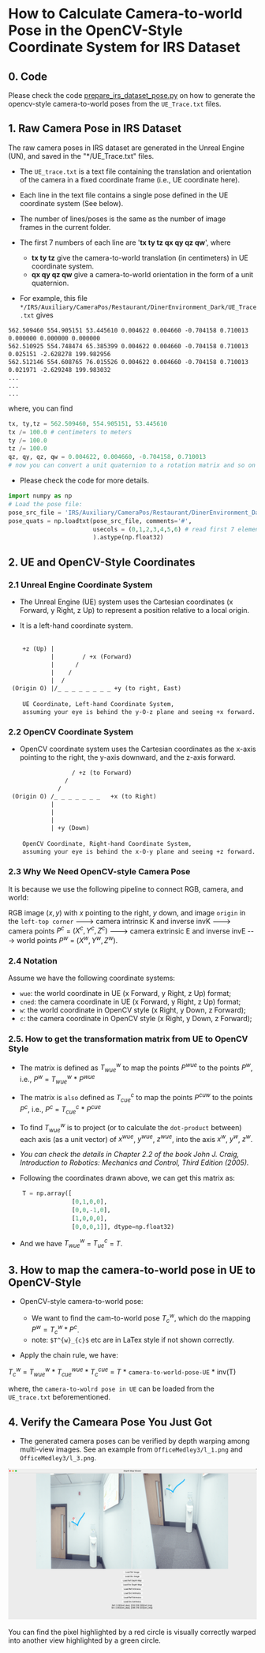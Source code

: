 # How to Calculate Camera-to-world Pose in the OpenCV-Style Coordinate System for IRS Dataset

## 0. Code

Please check the code [prepare_irs_dataset_pose.py](./prepare_irs_dataset_pose.py) on how to generate the opencv-style camera-to-world poses from the `UE_Trace.txt` files.

## 1. Raw Camera Pose in IRS Dataset

The raw camera poses in IRS dataset are generated in the Unreal Engine (UN), and saved in the "*/UE_Trace.txt" files.

- The `UE_trace.txt` is a text file containing the translation and orientation of the camera in a fixed coordinate frame (i.e., UE coordinate here). 

- Each line in the text file contains a single pose defined in the UE coordinate system (See below).

- The number of lines/poses is the same as the number of image frames in the current folder.

- The first 7 numbers of each line are '**tx ty tz qx qy qz qw**', where

  - **tx ty tz** give the camera-to-world translation (in centimeters) in UE coordinate system.
  - **qx qy qz qw** give a camera-to-world orientation in the form of a unit quaternion.


- For example, this file `*/IRS/Auxiliary/CameraPos/Restaurant/DinerEnvironment_Dark/UE_Trace.txt` gives

```plain
562.509460 554.905151 53.445610 0.004622 0.004660 -0.704158 0.710013 0.000000 0.000000 0.000000
562.510925 554.748474 65.385399 0.004622 0.004660 -0.704158 0.710013 0.025151 -2.628278 199.982956
562.512146 554.608765 76.015526 0.004622 0.004660 -0.704158 0.710013 0.021971 -2.629248 199.983032
...
...
...
```

where, you can find

```python
tx, ty,tz = 562.509460, 554.905151, 53.445610
tx /= 100.0 # centimeters to meters
ty /= 100.0
tz /= 100.0
qz, qy, qz, qw = 0.004622, 0.004660, -0.704158, 0.710013
# now you can convert a unit quaternion to a rotation matrix and so on ...
```

- Please check the code for more details.

```python
import numpy as np
# Load the pose file:
pose_src_file = 'IRS/Auxiliary/CameraPos/Restaurant/DinerEnvironment_Dark/UE_Trace.txt'
pose_quats = np.loadtxt(pose_src_file, comments='#', 
                        usecols = (0,1,2,3,4,5,6) # read first 7 elements;
                        ).astype(np.float32)
```

## 2. UE and OpenCV-Style Coordinates

### 2.1 Unreal Engine Coordinate System

- The Unreal Engine (UE) system uses the Cartesian coordinates (x Forward, y Right, z Up) to represent a position relative to a local origin.

- It is a left-hand coordinate system.

```plain

    +z (Up) | 
            |        / +x (Forward)
            |      / 
            |    / 
            |  /
 (Origin O) |/_ _ _ _ _ _ _ _ +y (to right, East)  

    UE Coordinate, Left-hand Coordinate System,
    assuming your eye is behind the y-O-z plane and seeing +x forward.
```

### 2.2 OpenCV Coordinate System

- OpenCV coordinate system uses the Cartesian coordinates as the x-axis pointing to the right, the y-axis downward, and the z-axis forward.

```plain
                  / +z (to Forward)
                /
              /
 (Origin O) /_ _ _ _ _ _ _   +x (to Right)
            |
            |
            |
            | +y (Down)

    OpenCV Coordinate, Right-hand Coordinate System,
    assuming your eye is behind the x-O-y plane and seeing +z forward. 
```

### 2.3 Why We Need OpenCV-style Camera Pose

It is because we use the following pipeline to connect RGB, camera, and world:

RGB image $(x,y)$ with $x$ pointing to the right, $y$ down, and image `origin` in the `left-top corner`
---> camera intrinsic K and inverse invK ---> camera points $P^{c}$ = $(X^{c}, Y^{c},Z^{c})$
---> camera extrinsic E and inverse invE ---> world points $P^{w}$ = $(X^{w}, Y^{w},Z^{w})$.


### 2.4 Notation

Assume we have the following coordinate systems:

- `wue`: the world coordinate in UE (x Forward, y Right, z Up) format;
- `cned`: the camera coordinate in UE (x Forward, y Right, z Up) format;
- `w`: the world coordinate in OpenCV style (x Right, y Down, z Forward);
- `c`: the camera coordinate in OpenCV style (x Right, y Down, z Forward);


### 2.5. How to get the transformation matrix from UE to OpenCV Style

- The matrix is defined as $T^{w}_{wue}$ to map the points $P^{wue}$ to the points $P^{w}$, i.e., $P^{w}$ = $T^{w}_{wue}$ * $P^{wue}$

- The matrix is `also` defined as $T^{c}_{cue}$ to map the points $P^{cuw}$ to the points $P^{c}$, i.e., $P^{c}$ = $T^{c}_{cue}$ * $P^{cue}$

- To find $T^{w}_{wue}$ is to project (or to calculate the `dot-product` between) each axis (as a unit vector) of $x^{wue}$, $y^{wue}$, $z^{wue}$, into the axis $x^w$, $y^w$, $z^w$. 
- *You can check the details in Chapter 2.2 of the book John J. Craig, Introduction to Robotics: Mechanics and Control, Third Edition (2005).*

- Following the coordinates drawn above, we can get this matrix as:

```python
    T = np.array([
                  [0,1,0,0],
                  [0,0,-1,0],
                  [1,0,0,0],
                  [0,0,0,1]], dtype=np.float32)
```

- And we have $T^{w}_{wue}$ = $T^{c}_{ue}$ = $T$.

## 3. How to map the camera-to-world pose in UE to OpenCV-Style

- OpenCV-style camera-to-world pose: 
  - We want to find the cam-to-world pose $T^{w}_{c}$, which do the mapping $P^w = T^{w}_{c} * P^{c}$.
  - note: `$T^{w}_{c}$` etc are in LaTex style if not shown correctly.


- Apply the chain rule, we have:

$T^{w}_{c}$ = $T^{w}_{wue}$ * $T^{wue}_{cue}$ * $T^{cue}_{c}$ = $T$ * `camera-to-world-pose-UE` * inv(T)

where, the `camera-to-wolrd pose in UE` can be loaded from the `UE_trace.txt` beforementioned.

## 4. Verify the Cameara Pose You Just Got

- The generated camera poses can be verified by depth warping among multi-view images. See an example from `OfficeMedley3/l_1.png` and `OfficeMedley3/l_3.png`.

![camera poses verified](./imgs/irs-cam-pose-check.png?raw=true "Camera pose verified by multi-view image warping")

You can find the pixel highlighted by a red circle is visually correctly warped into another view highlighted by a green circle.
